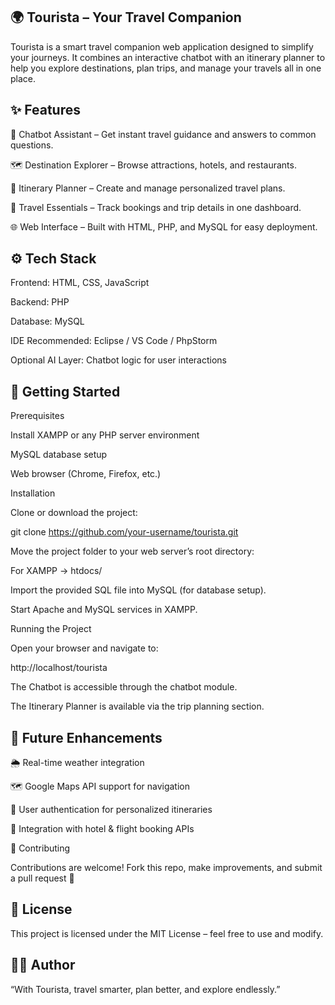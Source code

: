 ## 🌍 Tourista – Your Travel Companion

Tourista is a smart travel companion web application designed to simplify your journeys. It combines an interactive chatbot with an itinerary planner to help you explore destinations, plan trips, and manage your travels all in one place.

## ✨ Features

🤖 Chatbot Assistant – Get instant travel guidance and answers to common questions.

🗺️ Destination Explorer – Browse attractions, hotels, and restaurants.

📅 Itinerary Planner – Create and manage personalized travel plans.

🧳 Travel Essentials – Track bookings and trip details in one dashboard.

🌐 Web Interface – Built with HTML, PHP, and MySQL for easy deployment.

## ⚙️ Tech Stack

Frontend: HTML, CSS, JavaScript

Backend: PHP

Database: MySQL

IDE Recommended: Eclipse / VS Code / PhpStorm

Optional AI Layer: Chatbot logic for user interactions

##  🚀 Getting Started
Prerequisites

Install XAMPP
 or any PHP server environment

MySQL database setup

Web browser (Chrome, Firefox, etc.)

Installation

Clone or download the project:

git clone https://github.com/your-username/tourista.git

Move the project folder to your web server’s root directory:

For XAMPP → htdocs/

Import the provided SQL file into MySQL (for database setup).

Start Apache and MySQL services in XAMPP.

Running the Project

Open your browser and navigate to:

http://localhost/tourista

The Chatbot is accessible through the chatbot module.

The Itinerary Planner is available via the trip planning section.

## 🔮 Future Enhancements

🌦️ Real-time weather integration

🗺️ Google Maps API support for navigation

🔑 User authentication for personalized itineraries

🏨 Integration with hotel & flight booking APIs

🤝 Contributing

Contributions are welcome! Fork this repo, make improvements, and submit a pull request 🚀

## 📜 License

This project is licensed under the MIT License – feel free to use and modify.

## 👨‍💻 Author

“With Tourista, travel smarter, plan better, and explore endlessly.”
